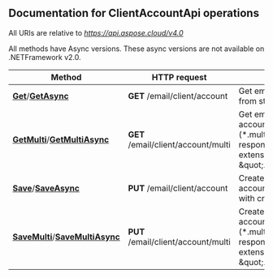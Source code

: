 

## Documentation for ClientAccountApi operations

All URIs are relative to *https://api.aspose.cloud/v4.0*

All methods have Async versions. These async versions are not available on .NETFramework v2.0.

Method | HTTP request | Description
------------- | ------------- | -------------
[**Get**](ClientAccountApi.md#Get)/[**GetAsync**](ClientAccountApi.md#GetAsync)| **GET** /email/client/account| Get email client account from storage.             
[**GetMulti**](ClientAccountApi.md#GetMulti)/[**GetMultiAsync**](ClientAccountApi.md#GetMultiAsync)| **GET** /email/client/account/multi| Get email client multi account file (*.multi.account). Will respond error if file extension is not \&quot;.multi.account\&quot;.             
[**Save**](ClientAccountApi.md#Save)/[**SaveAsync**](ClientAccountApi.md#SaveAsync)| **PUT** /email/client/account| Create/update email client account file (*.account) with credentials             
[**SaveMulti**](ClientAccountApi.md#SaveMulti)/[**SaveMultiAsync**](ClientAccountApi.md#SaveMultiAsync)| **PUT** /email/client/account/multi| Create email client multi account file (*.multi.account). Will respond error if file extension is not \&quot;.multi.account\&quot;.             



